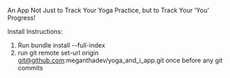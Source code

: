An App Not Just to Track Your Yoga Practice, but to Track Your 'You' Progress!

Install Instructions:

1) Run bundle install --full-index
2) run  git remote set-url origin git@github.com:meganthadev/yoga_and_i_app.git  once before any git commits
